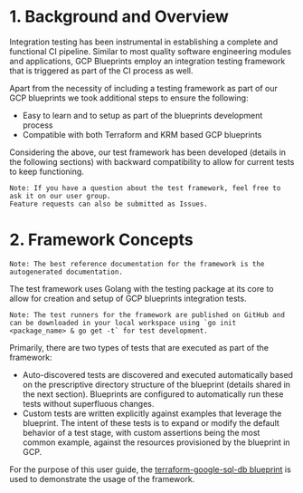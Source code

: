 # 1. Background and Overview

Integration testing has been instrumental in establishing a complete and functional CI pipeline. Similar to most quality software engineering modules and applications, GCP Blueprints employ an integration testing framework that is triggered as part of the CI process as well.

Apart from the necessity of including a testing framework as part of our GCP blueprints we took additional steps to ensure the following:

- Easy to learn and to setup as part of the blueprints development process
- Compatible with both Terraform and KRM based GCP blueprints

Considering the above, our test framework has been developed (details in the following sections) with backward compatibility to allow for current tests to keep functioning.

```
Note: If you have a question about the test framework, feel free to ask it on our user group. 
Feature requests can also be submitted as Issues.
```

# 2. Framework Concepts

```
Note: The best reference documentation for the framework is the autogenerated documentation.
```

The test framework uses Golang with the testing package at its core to allow for creation and setup of GCP blueprints integration tests.

```
Note: The test runners for the framework are published on GitHub and can be downloaded in your local workspace using `go init <package_name> & go get -t` for test development.
```

Primarily, there are two types of tests that are executed as part of the framework:

- Auto-discovered tests are discovered and executed automatically based on the prescriptive directory structure of the blueprint (details shared in the next section). Blueprints are configured to automatically run these tests without superfluous changes.
- Custom tests are written explicitly against examples that leverage the blueprint. The intent of these tests is to expand or modify the default behavior of a test stage, with custom assertions being the most common example, against the resources provisioned by the blueprint in GCP.

For the purpose of this user guide, the [terraform-google-sql-db blueprint](https://github.com/terraform-google-modules/terraform-google-sql-db) is used to demonstrate the usage of the framework.